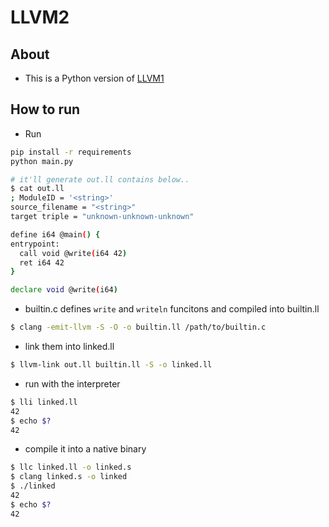 # LLVM2

## About

* This is a Python version of [LLVM1](https://github.com/sokoide/llvm1)

## How to run

* Run
```sh
pip install -r requirements
python main.py

# it'll generate out.ll contains below..
$ cat out.ll
; ModuleID = '<string>'
source_filename = "<string>"
target triple = "unknown-unknown-unknown"

define i64 @main() {
entrypoint:
  call void @write(i64 42)
  ret i64 42
}

declare void @write(i64)
```

* builtin.c defines `write` and `writeln` funcitons and compiled into builtin.ll

```sh
$ clang -emit-llvm -S -O -o builtin.ll /path/to/builtin.c
```

* link them into linked.ll

```sh
$ llvm-link out.ll builtin.ll -S -o linked.ll
```

* run with the interpreter

```sh
$ lli linked.ll
42
$ echo $?
42
```

* compile it into a native binary

```sh
$ llc linked.ll -o linked.s
$ clang linked.s -o linked
$ ./linked
42
$ echo $?
42
```


